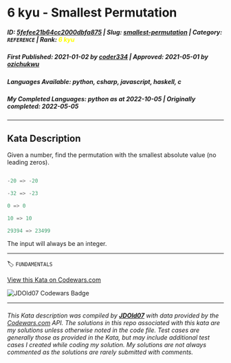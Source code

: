 # 6 kyu - Smallest Permutation

##### **ID**: [5fefee21b64cc2000dbfa875](https://www.codewars.com/kata/5fefee21b64cc2000dbfa875) | **Slug**: [smallest-permutation](https://www.codewars.com/kata/5fefee21b64cc2000dbfa875) | **Category**: `REFERENCE` | **Rank**: <span style="color:yellow">6 kyu</span>

##### **First Published**: 2021-01-02 ***by*** [coder334](https://www.codewars.com/users/coder334) | **Approved**: 2021-05-01 ***by*** [ozichukwu](https://www.codewars.com/users/ozichukwu)

##### **Languages Available**: python, csharp, javascript, haskell, c

##### **My Completed Languages**: python ***as at*** 2022-10-05 | **Originally completed**: 2022-05-05

---

## Kata Description


Given a number, find the permutation with the smallest absolute value (no leading zeros).



```python

-20 => -20

-32 => -23

0 => 0

10 => 10

29394 => 23499

```



The input will always be an integer.

---


🏷 `FUNDAMENTALS`


[View this Kata on Codewars.com](https://www.codewars.com/kata/5fefee21b64cc2000dbfa875)

![](https://www.codewars.com/users/jdold07/badges/large "JDOld07 Codewars Badge")

---

###### *This Kata description was compiled by [**JDOld07**](https://tpstech.dev) with data provided by the [Codewars.com](https://www.codewars.com) API.  The solutions in this repo associated with this kata are my solutions unless otherwise noted in the code file.  Test cases are generally those as provided in the Kata, but may include additional test cases I created while coding my solution.  My solutions are not always commented as the solutions are rarely submitted with comments.*
